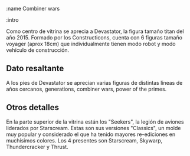:name
Combiner wars

:intro

Como centro de vitrina se aprecia a Devastator, la figura tamaño titan del año 2015.
Formado por los Constructicons, cuenta con 6 figuras tamaño voyager (aprox 18cm) que
individualmente tienen modo robot y modo vehículo de construcción.
 

## Dato resaltante

A los pies de Devastator se aprecian varias figuras de distintas líneas de años
cercanos, generations, combiner wars, power of the primes.

## Otros detalles

En la parte superior de la vitrina están los "Seekers", la legión de aviones
liderados por Starscream. Estas son sus versiones "Classics", un molde muy popular
y considerado el que ha tenido mayores re-ediciones en muchísimos colores. Los 
4 presentes son Starscream, Skywarp, Thundercracker y Thrust.